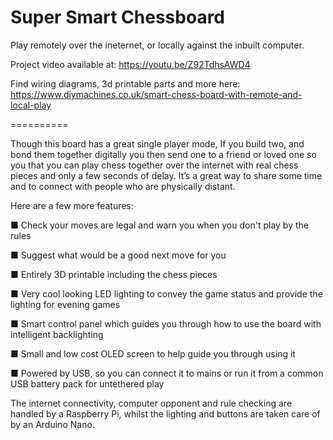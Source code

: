 # Super Smart Chessboard
Play remotely over the ineternet, or locally against the inbuilt computer.

Project video available at: https://youtu.be/Z92TdhsAWD4

Find wiring diagrams, 3d printable parts and more here: https://www.diymachines.co.uk/smart-chess-board-with-remote-and-local-play

==========

Though this board has a great single player mode, If you build two, and bond them together digitally you then send one to a friend or loved one so you that you can play chess together over the internet with real chess pieces and only a few seconds of delay. It’s a great way to share some time and to connect with people who are physically distant.

Here are a few more features:

■ Check your moves are legal and warn you when you don't play by the rules

■ Suggest what would be a good next move for you

■ Entirely 3D printable including the chess pieces

■ Very cool looking LED lighting to convey the game status and provide the lighting for evening games

■ Smart control panel which guides you through how to use the board with intelligent backlighting

■ Small and low cost OLED screen to help guide you through using it

■ Powered by USB, so you can connect it to mains or run it from a common USB battery pack for untethered play

The internet connectivity, computer opponent and rule checking are handled by a Raspberry Pi, whilst the lighting and buttons are taken care of by an Arduino Nano.
